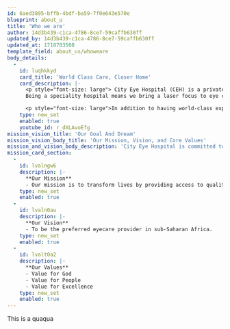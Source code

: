 ```yaml
---
id: 6aed3895-bffb-4bdf-ba59-7f0e643e570e
blueprint: about_u
title: 'Who we are'
author: 14d3b439-c1ca-4786-8ce7-59caffb630ff
updated_by: 14d3b439-c1ca-4786-8ce7-59caffb630ff
updated_at: 1718703508
template_field: about_us/whoweare
body_details:
  -
    id: luqhkkyd
    card_title: 'World Class Care, Closer Home'
    card_description: |-
      <p style="font-size: large"> City Eye Hospital (CEH) is a private speciality eye hospital founded by eye care specialists at the forefront of advancing the treatment of eye conditions in the East Africa region. 
      Being a speciality hospital means we bring a laser focus to eye care.</p>

      <p style="font-size: large">In addition to having world-class expertise in every aspect of eye care, we ensure our facilities are well-equipped with the latest technology to continuously provide advanced and affordable clinical care in a patient-friendly environment to the people residing in Kenya and the wider East Africa region. </p>
    type: new_set
    enabled: true
    youtube_id: r_dXLAvoEfg
mission_vision_title: 'Our Goal And Dream'
mission_vision_body_title: 'Our Mission, Vision, and Core Values'
mission_and_vision_body_description: 'City Eye Hospital is committed to providing accessible, high-quality eye care in East Africa. Guided by our core values of faith, people-centricity, and excellence, we aim to minimize needless blindness, fostering a culture of compassion and continuous improvement.'
mission_card_section:
  -
    id: lvalngw6
    description: |-
      **Our Mission**
      - Our mission is to transform lives by providing access to quality eyecare through hospitals, vision centers, an ophthalmic education institute, the City Eye Foundation and outreach activities.
    type: new_set
    enabled: true
  -
    id: lvaln0au
    description: |-
      **Our Vision**
      - To be the preferred eyecare provider in sub-Saharan Africa.
    type: new_set
    enabled: true
  -
    id: lvalt0a2
    description: |-
      **Our Values**
      - Value for God
      - Value for People
      - Value for Excellence
    type: new_set
    enabled: true
---
```

This is a quaqua